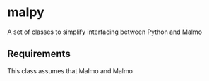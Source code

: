 # malpy
A set of classes to simplify interfacing between Python and Malmo


## Requirements
This class assumes that Malmo and Malmo
